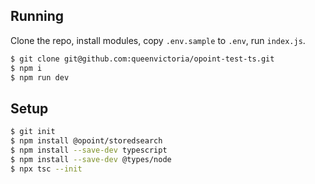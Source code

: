 
## Running

Clone the repo, install modules, copy `.env.sample` to `.env`, run `index.js`.

```bash
$ git clone git@github.com:queenvictoria/opoint-test-ts.git
$ npm i
$ npm run dev
```

## Setup

```bash
$ git init
$ npm install @opoint/storedsearch
$ npm install --save-dev typescript
$ npm install --save-dev @types/node
$ npx tsc --init
```